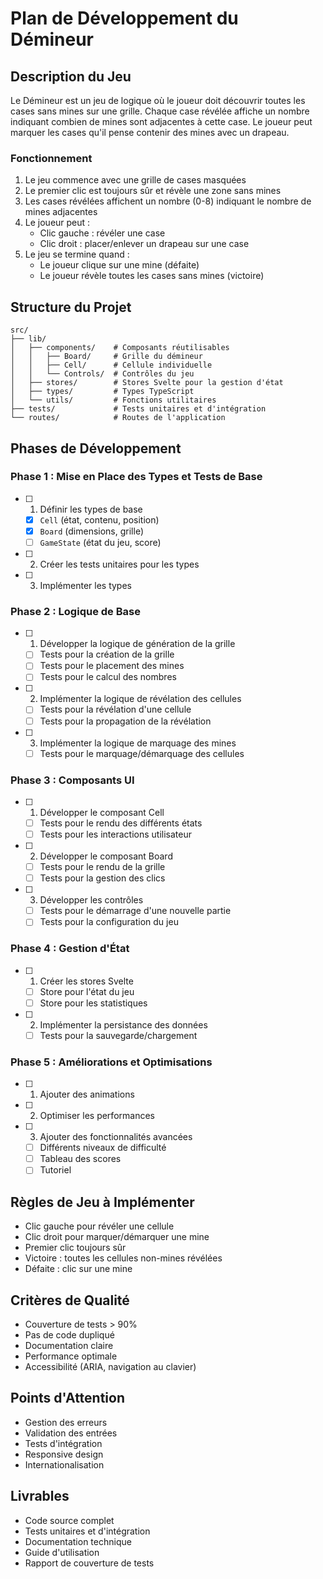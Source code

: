 # Plan de Développement du Démineur

## Description du Jeu
Le Démineur est un jeu de logique où le joueur doit découvrir toutes les cases sans mines sur une grille. Chaque case révélée affiche un nombre indiquant combien de mines sont adjacentes à cette case. Le joueur peut marquer les cases qu'il pense contenir des mines avec un drapeau.

### Fonctionnement
1. Le jeu commence avec une grille de cases masquées
2. Le premier clic est toujours sûr et révèle une zone sans mines
3. Les cases révélées affichent un nombre (0-8) indiquant le nombre de mines adjacentes
4. Le joueur peut :
   - Clic gauche : révéler une case
   - Clic droit : placer/enlever un drapeau sur une case
5. Le jeu se termine quand :
   - Le joueur clique sur une mine (défaite)
   - Le joueur révèle toutes les cases sans mines (victoire)

## Structure du Projet
```
src/
├── lib/
│   ├── components/    # Composants réutilisables
│   │   ├── Board/     # Grille du démineur
│   │   ├── Cell/      # Cellule individuelle
│   │   └── Controls/  # Contrôles du jeu
│   ├── stores/        # Stores Svelte pour la gestion d'état
│   ├── types/         # Types TypeScript
│   └── utils/         # Fonctions utilitaires
├── tests/             # Tests unitaires et d'intégration
└── routes/            # Routes de l'application
```

## Phases de Développement

### Phase 1 : Mise en Place des Types et Tests de Base
- [ ] 1. Définir les types de base
  - [x] `Cell` (état, contenu, position)
  - [x] `Board` (dimensions, grille)
  - [ ] `GameState` (état du jeu, score)
- [ ] 2. Créer les tests unitaires pour les types
- [ ] 3. Implémenter les types

### Phase 2 : Logique de Base
- [ ] 1. Développer la logique de génération de la grille
  - [ ] Tests pour la création de la grille
  - [ ] Tests pour le placement des mines
  - [ ] Tests pour le calcul des nombres
- [ ] 2. Implémenter la logique de révélation des cellules
  - [ ] Tests pour la révélation d'une cellule
  - [ ] Tests pour la propagation de la révélation
- [ ] 3. Implémenter la logique de marquage des mines
  - [ ] Tests pour le marquage/démarquage des cellules

### Phase 3 : Composants UI
- [ ] 1. Développer le composant Cell
  - [ ] Tests pour le rendu des différents états
  - [ ] Tests pour les interactions utilisateur
- [ ] 2. Développer le composant Board
  - [ ] Tests pour le rendu de la grille
  - [ ] Tests pour la gestion des clics
- [ ] 3. Développer les contrôles
  - [ ] Tests pour le démarrage d'une nouvelle partie
  - [ ] Tests pour la configuration du jeu

### Phase 4 : Gestion d'État
- [ ] 1. Créer les stores Svelte
  - [ ] Store pour l'état du jeu
  - [ ] Store pour les statistiques
- [ ] 2. Implémenter la persistance des données
  - [ ] Tests pour la sauvegarde/chargement

### Phase 5 : Améliorations et Optimisations
- [ ] 1. Ajouter des animations
- [ ] 2. Optimiser les performances
- [ ] 3. Ajouter des fonctionnalités avancées
  - [ ] Différents niveaux de difficulté
  - [ ] Tableau des scores
  - [ ] Tutoriel

## Règles de Jeu à Implémenter
- Clic gauche pour révéler une cellule
- Clic droit pour marquer/démarquer une mine
- Premier clic toujours sûr
- Victoire : toutes les cellules non-mines révélées
- Défaite : clic sur une mine

## Critères de Qualité
- Couverture de tests > 90%
- Pas de code dupliqué
- Documentation claire
- Performance optimale
- Accessibilité (ARIA, navigation au clavier)

## Points d'Attention
- Gestion des erreurs
- Validation des entrées
- Tests d'intégration
- Responsive design
- Internationalisation

## Livrables
- Code source complet
- Tests unitaires et d'intégration
- Documentation technique
- Guide d'utilisation
- Rapport de couverture de tests 